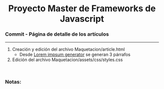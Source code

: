 

<h1 align="center">Proyecto Master de Frameworks de Javascript</h1>
<h3><b>Commit -</b> <strong>Página de detalle de los artículos</strong></h3>
<hr>
<ol>
  <li>
    Creación y edición del archivo Maquetacion/article.html
    <ul>
      <li>
        Desde <a href="https://es.lipsum.com/">Lorem impsum generator</a>
         se generan 3 párrafos
      </li>
    </ul>
  </li>
  <li>Edición del archivo Maquetacion/assets/css/styles.css</li>
</ol>

<br>

<!-- Notas -->
<h3><b>Notas:</b></h3>
<ul>
  
</ul>

<em></em>
